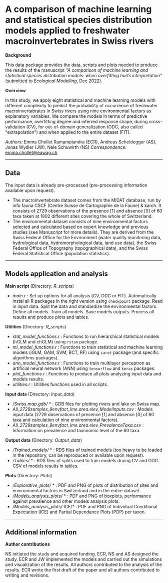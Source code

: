 # A comparison of machine learning and statistical species distribution models applied to freshwater macroinvertebrates in Swiss rivers

**Background**

This data package provides the data, scripts and plots needed to produce the results of the manuscript *"A comparison of machine learning and statistical species distribution models: when overfitting hurts interpretation"* (submitted to *Ecological Modelling*, Dec 2022).

**Overview**

In this study, we apply eight statistical and machine learning models with different complexity to predict the probability of occurrence of freshwater macroinvertabrates in Swiss rivers using nine environmental factors as explanatory variables. We compare the models in terms of predictive performance, overfitting degree and inferred response shape, during cross-validation (CV), for out-of-domain generalization (ODG, also called "extrapolation") and when applied to the entire dataset (FIT). 

*Authors:* Emma Chollet Ramampiandra (ECR), Andreas Scheidegger (AS), Jonas Wydler (JW), Nele Schuwirth (NS)
*Correspondence:* emma.chollet@eawag.ch

-----------------------------------------------------------------------------------------------------------------------------------

## Data

The input data is already pre-processed (pre-processing information available upon request). 
- The macroinvertebrate dataset comes from the MIDAT database, run by info fauna CSCF (Centre Suisse de Cartographie de la Faune) & karch. It consists of 2729 observations of the presence [1] and absence [0] of 60 taxa taken at 1802 different sites covering the whole of Switzerland.
- The environmental dataset consists of nine environmental factors selected and calculated based on expert knowledge and previous studies (see Manuscript for more details). They are derived from the Swiss Federal Office for the Environment (water quality monitoring data, hydrological data, hydromorphological data, land use data), the Swiss Federal Office of Topography (topographical data), and the Swiss Federal Statistical Office (population statistics).

-----------------------------------------------------------------------------------------------------------------------------------

## Models application and analysis

**Main script** (Directory: *R_scripts*)
- *main.r* : Set up options for all analysis (CV, ODG or FIT). Automatically instal all R packages in the right version using `checkpoint` package. Read in input data. Split the data and standardize the environmental factors. Define all models. Train all models. Save models outputs. Process all results and produce plots and tables.

**Utilities** (Directory: *R_scripts*)
- *stat_model_functions.r* : Functions to run hierarchical statistical models (hGLM and chGLM) using `rstan` package.
- *ml_model_functions.r* : Functions to train statistical and machine learning models (iGLM, GAM, SVM, BCT, RF) using `caret` package (and specific algorithms packages).
- *ann_model_functions.r* : Functions to train multilayer perceptron as artificial neural network (ANN) using `tensorflow` and `keras` packages.
- *plot_functions.r* : Functions to produce all plots analyzing input data and models results.
- *utilities.r* : Utilities functions used in all scripts.

**Input data** (Directory: *Input_data*)

- */Swiss.map.gdb/* * : GDB files for plotting rivers and lake on Swiss map.
- *All_2729samples_9envfact_lme.area.elev_ModelInputs.csv* : Models input data (2729 observations of presence [1] and absence [0] of 60 taxa and calculation of nine environmental factors).
- *All_2729samples_9envfact_lme.area.elev_PrevalenceTaxa.csv* : Information on prevalence and taxonomic level of the 60 taxa.

**Output data** (Directory: *Output_data*)

- */Trained_models/* * : RDS files of trained models (too heavy to be loaded in the repository, can be reproduced or available upon request).
- */Tables/* * : RDS files of splits used to train models druing CV and ODG. CSV of models results in tables.

**Plots** (Directory: *Plots*)
- */Explorative_plots/* * : PDF and PNG of plots of distribution of sites and environmental factors in Switzerland and in the entire dataset.
- */Models_analysis_plots/* * : PDF and PNG of boxplots, performance against prevalence and other models analysis plots.
- */Models_analysis_plots/* ICE/* : PDF and PNG of Individual Conditional Expectation (ICE) and Partial Dependance Plots (PDP) per taxon.

-----------------------------------------------------------------------------------------------------------------------------------

## Additional information

**Author contributions**

NS initiated the study and acquired funding. ECR, NS and AS designed the study. ECR and JW implemented the models and carried out the simulations and visualization of the results. All authors contributed to the analysis of the results. ECR wrote the first draft of the paper and all authors contributed to writing and revisions.
